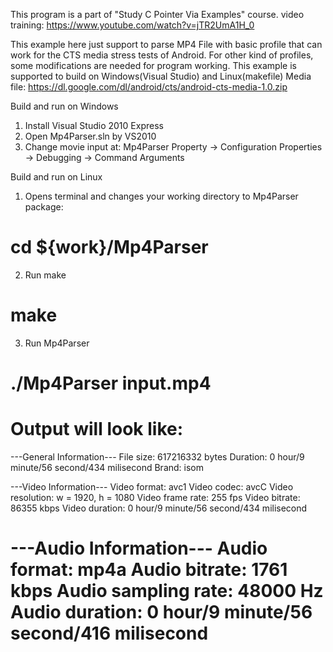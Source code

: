 
This program is a part of "Study C Pointer Via Examples" course.
video training: https://www.youtube.com/watch?v=jTR2UmA1H_0

This example here just support to parse MP4 File with basic profile that can work for the CTS media stress tests of Android. For other kind of profiles, some modifications are needed for program working. This example is supported to build on Windows(Visual Studio) and Linux(makefile)
Media file: https://dl.google.com/dl/android/cts/android-cts-media-1.0.zip

Build and run on Windows
1. Install Visual Studio 2010 Express
2. Open Mp4Parser.sln by VS2010
3. Change movie input at: Mp4Parser Property -> Configuration Properties -> Debugging -> Command Arguments

Build and run on Linux
1. Opens terminal and changes your working directory to Mp4Parser package:
# cd ${work}/Mp4Parser
2. Run make
# make
3. Run Mp4Parser
# ./Mp4Parser input.mp4

Output will look like:
=============================================================
---General Information---
File size: 617216332 bytes
Duration: 0 hour/9 minute/56 second/434 milisecond
Brand: isom

---Video Information---
Video format: avc1
Video codec: avcC
Video resolution: w = 1920, h = 1080
Video frame rate: 255 fps
Video bitrate: 86355 kbps
Video duration: 0 hour/9 minute/56 second/434 milisecond

---Audio Information---
Audio format: mp4a
Audio bitrate: 1761 kbps
Audio sampling rate: 48000 Hz
Audio duration: 0 hour/9 minute/56 second/416 milisecond
=============================================================

